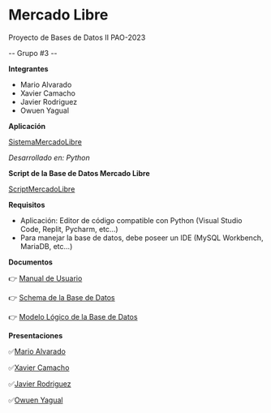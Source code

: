 # Mercado Libre
Proyecto de Bases de Datos II PAO-2023

-- Grupo #3 --

**Integrantes**

- Mario Alvarado
- Xavier Camacho
- Javier Rodriguez
- Owuen Yagual

**Aplicación**

[SistemaMercadoLibre](https://github.com/m-alvaradox/MercadoLibre_G3/blob/main/SistemaMercadoLibre.py "SistemaMercadoLibre")

*Desarrollado en: Python*

**Script de la Base de Datos Mercado Libre**

[ScriptMercadoLibre](https://github.com/m-alvaradox/MercadoLibre_G3/blob/main/ScriptMercadoLibre.sql "Script Mercado Libre")

**Requisitos**
- Aplicación: Editor de código compatible con Python (Visual Studio Code, Replit, Pycharm, etc...)
- Para manejar la base de datos, debe poseer un IDE  (MySQL Workbench, MariaDB, etc...)

**Documentos**

👉 [Manual de Usuario](https://github.com/m-alvaradox/MercadoLibre_G3/blob/0b039b15fc5d14b1a9b70ccd359a84631cff9d1e/PDF/ManualUsuario_MercadoLibre.pdf "Manual de Usuario")

👉 [Schema de la Base de Datos](https://github.com/m-alvaradox/MercadoLibre_G3/blob/main/PDF/Schema_MercadoLibre.pdf "Schema de la Base de Datos")

👉 [Modelo Lógico de la Base de Datos](https://github.com/m-alvaradox/MercadoLibre_G3/blob/main/PDF/ModeloLogico_MercadoLibre.pdf "Modelo Lógico de la Base de Datos")

**Presentaciones**

✅[Mario Alvarado](https://youtu.be/gdNrYXfaYRY?si=e9v5kZab8WWBae3k "Mario Alvarado")

✅[Xavier Camacho](https://espolec-my.sharepoint.com/personal/maragile_espol_edu_ec/_layouts/15/stream.aspx?id=%2Fpersonal%2Fmaragile%5Fespol%5Fedu%5Fec%2FDocuments%2FCompartido%2FAvance02%5FG3%5FBD%20Par%2E1%2D101%2FVideos%2FXavierCamacho%5FPublicaciones%2Emp4&referrer=StreamWebApp%2EWeb&referrerScenario=AddressBarCopied%2Eview "Xavier Camacho")

✅[Javier Rodriguez](https://espolec-my.sharepoint.com/personal/maragile_espol_edu_ec/_layouts/15/stream.aspx?id=%2Fpersonal%2Fmaragile%5Fespol%5Fedu%5Fec%2FDocuments%2FCompartido%2FAvance02%5FG3%5FBD%20Par%2E1%2D101%2FVideos%2Fvideo%5FJavierRodriguez%2Emkv&referrer=StreamWebApp%2EWeb&referrerScenario=AddressBarCopied%2Eview "Javier Rodriguez")

✅[Owuen Yagual](https://espolec-my.sharepoint.com/personal/maragile_espol_edu_ec/_layouts/15/stream.aspx?id=%2Fpersonal%2Fmaragile%5Fespol%5Fedu%5Fec%2FDocuments%2FCompartido%2FAvance02%5FG3%5FBD%20Par%2E1%2D101%2FVideos%2FOwuen%5FYagual%2Emkv&referrer=StreamWebApp%2EWeb&referrerScenario=AddressBarCopied%2Eview "Owuen Yagual")

